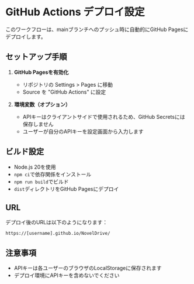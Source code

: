 # GitHub Actions デプロイ設定

このワークフローは、mainブランチへのプッシュ時に自動的にGitHub Pagesにデプロイします。

## セットアップ手順

1. **GitHub Pagesを有効化**
   - リポジトリの Settings > Pages に移動
   - Source を "GitHub Actions" に設定

2. **環境変数（オプション）**
   - APIキーはクライアントサイドで使用されるため、GitHub Secretsには保存しません
   - ユーザーが自分のAPIキーを設定画面から入力します

## ビルド設定

- Node.js 20を使用
- `npm ci`で依存関係をインストール
- `npm run build`でビルド
- `dist`ディレクトリをGitHub Pagesにデプロイ

## URL

デプロイ後のURLは以下のようになります：
```
https://[username].github.io/NovelDrive/
```

## 注意事項

- APIキーは各ユーザーのブラウザのLocalStorageに保存されます
- デプロイ環境にAPIキーを含めないでください